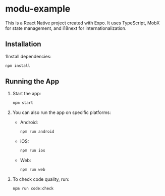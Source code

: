 # modu-example

This is a React Native project created with Expo. It uses TypeScript, MobX for state management, and i18next for
internationalization.

## Installation

1Install dependencies:

   ```bash
   npm install
   ```

## Running the App

1. Start the app:
   ```bash
   npm start
   ```

2. You can also run the app on specific platforms:
    - Android:
      ```bash
      npm run android
      ```
    - iOS:
      ```bash
      npm run ios
      ```
    - Web:
      ```bash
      npm run web
      ```
3. To check code quality, run:
   ```bash
   npm run code:check
   ```